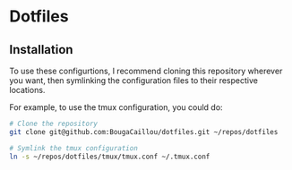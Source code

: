 
# Dotfiles

## Installation

To use these configurtions, I recommend cloning this repository wherever you want,
then symlinking the configuration files to their respective locations.

For example, to use the tmux configuration, you could do:

```bash
# Clone the repository
git clone git@github.com:BougaCaillou/dotfiles.git ~/repos/dotfiles

# Symlink the tmux configuration
ln -s ~/repos/dotfiles/tmux/tmux.conf ~/.tmux.conf
```
